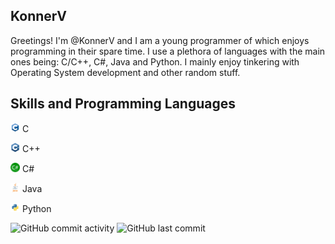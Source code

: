 
## KonnerV
Greetings!
I'm @KonnerV and I am a young programmer of which enjoys programming in their spare time.
I use a plethora of languages with the main ones being: C/C++, C#, Java and Python.
I mainly enjoy tinkering with Operating System development and other random stuff.

## Skills and Programming Languages
<img width="15" src="https://raw.githubusercontent.com/github/explore/f3e22f0dca2be955676bc70d6214b95b13354ee8/topics/c/c.png"/> C

<img width="15" src="https://raw.githubusercontent.com/github/explore/180320cffc25f4ed1bbdfd33d4db3a66eeeeb358/topics/cpp/cpp.png"/> C++

<img width="15" src="https://raw.githubusercontent.com/github/explore/80688e429a7d4ef2fca1e82350fe8e3517d3494d/topics/csharp/csharp.png"/> C#

<img width="15" src="https://raw.githubusercontent.com/github/explore/5b3600551e122a3277c2c5368af2ad5725ffa9a1/topics/java/java.png"/> Java

<img width="15" src="https://raw.githubusercontent.com/github/explore/80688e429a7d4ef2fca1e82350fe8e3517d3494d/topics/python/python.png"/> Python

![GitHub commit activity](https://img.shields.io/github/commit-activity/w/KonnerV/ZaerixEditor?color=black&label=Commits&style=for-the-badge)
![GitHub last commit](https://img.shields.io/github/last-commit/KonnerV/ZaerixEditor?color=black&label=Recent%20commit&style=for-the-badge)
